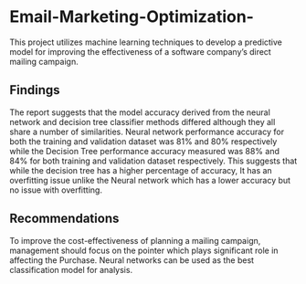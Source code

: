 # Email-Marketing-Optimization-
This project utilizes machine learning techniques to develop a predictive model for improving the effectiveness of a software company’s direct mailing campaign. 

## Findings
The report suggests that the model accuracy derived from the neural network and decision tree classifier methods differed although they all share a number of similarities. Neural network performance accuracy for both the training and validation dataset was 81% and 80% respectively while the Decision Tree performance accuracy measured was 88% and 84% for both training and validation dataset respectively. This suggests that while the decision tree has a higher percentage of accuracy, It has an overfitting issue unlike the Neural network which has a lower accuracy but no issue with overfitting.

## Recommendations

To improve the cost-effectiveness of planning a mailing campaign, management should focus on the pointer which plays significant role in affecting the Purchase. Neural networks can be used as the best classification model for analysis. 
